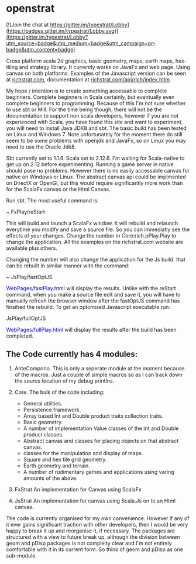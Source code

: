 # openstrat

[![Join the chat at https://gitter.im/typestrat/Lobby](https://badges.gitter.im/typestrat/Lobby.svg)](https://gitter.im/typestrat/Lobby?utm_source=badge&utm_medium=badge&utm_campaign=pr-badge&utm_content=badge)

Cross platform scala 2d graphics, basic geometry, maps, earth maps, hex-tiling and strategy library. It currently works on JavaFx and web page. Using canvas on both platforms. Examples of the Javascript version can be seen at [richstrat.com](richstrat.com), documentation at [richstrat.com/api/rich/index.htlm](richstrat.com/api/rich/index.htlm).

My hope / intention is to create something accessable to complete beginners. Complete beginners in Scala certainly, but eventually even complete beginners to programming. Because of this I'm not sure whether to use sbt or Mill. For the time being though, there will not be the documentation to support non scala developers, however if you are not experienced with Scala, you have found this site and want to experiment, you will need to install Java JDK8 and sbt. The basic build has been tested on Linux and Windows 7. Note unfortunately for the moment there do still seem to be some problems with openjdk and JavaFx, so on Linux you may need to use the Oracle Jdk8.

Sbt currently set to 1.1.6. Scala set to 2.12.6. I'm waiting for Scala-native to get up on 2.12 before experimenting. Running a game server in native should pose no problems. However there is no easily accessable canvas for native on Windows or Linux. The abstract canvas api could be implmented on DirectX or OpenGl, but this would require significantly more work than for the ScalaFx canvas or the Html Canvas.

Run sbt. The most useful command is:

~ FxPlay/reStart

This will build and launch a ScalaFx window. It will rebuild and relaunch everytime you modify and save a source file. So you can immediatly see the effects of your changes. Change the number in Core:rich.pPlay.Play to change the application. All the examples on the richstrat.com website are available plus others.

Changing the number will also change the application for the Js build. that can be rebuilt in similar manner with the command:

~ JsPlay/fastOptJS

<span style="color:blue">WebPages/fastPlay.html</span> will display the results. Unlike with the reStart command, when you make a source file edit and save it, you will have to manually refresh the browser window after the fastOptJS command has finsihed the rebuild. To get an optomised Javascript executable run:

JsPlay/fullOptJS

<span style="color:blue">WebPages/fullPlay.html</span> will display the results after the build has been completed.

## The Code currently has 4 modules:

1. AnteCompono. This is only a seperate module at the moment because of the macros. Just a couple of simple macros so as I can track down the source location of my debug printlns.

2. Core. The bulk of the code including:
   * General utilities.
   * Persistence framework.
   * Array based Int and Double product traits collection traits.
   * Basic  geometry.
   * A number of implementation Value classes of the Int and Double product classes.
   * Abstract canvas and classes for placing objects on that abstract canvas.
   * classes for the manipulation and display of maps.
   * Square and hex tile grid geometry.
   * Earth geometry and terrain.
   * A number of rudimentary games and applications using varing amounts of the above.

3. FxStrat An implementation for Canvas using ScalaFx

4. JsStrat An implementation for canvas using Scala.Js on to an Html canvas.

The code is currently organised for my own convenience. However if any of it ever gains significant traction with other developers, then I would be very happy to break it up and reorganise it, if necessary. The packages are structured with a view to future break up, although the division between geom and pDisp packages is not complelty clear and I'm not entirely comfortable with it in its current form. So think of geom and pDisp as one sub-module.
